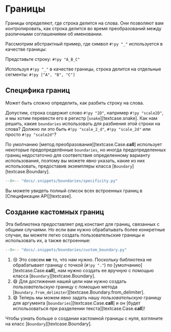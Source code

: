 # Границы

Границы определяют, где строка делится на слова.
Они позволяют вам контролировать, как строка делится во время преобразований между различными соглашениями об именовании.

Рассмотрим абстрактный пример, где символ `#!py "_"` используется в качестве границы:

Представьте строку: `#!py "A_B_C"`

Используя `#!py "_"` в качестве границы, строка делится на отдельные сегменты: `#!py ["A", "B", "C"]`

## Специфика границ

Может быть сложно определить, как разбить строку на слова.

Допустим, строка содержит слово `#!py "2D"`, например `#!py "scale2D"`,
и мы хотим перевести его в регистр [`snake`][textcase.snake].
Как нам решить, какие `boundaries` использовать для разбиения этой строки на слова?
Должно ли это быть `#!py "scale_2_d"`, `#!py "scale_2d"` или просто `#!py "scale2d"`?

По умолчанию [метод преобразования][textcase.Case.__call__] использует некоторые предопределённые `boundaries`,
но иногда предопределенных границ недостаточно для соответствия определенному варианту использования, поэтому вы можете _явно_ указать,
какие из них использовать, предоставив экземпляры класса [`Boundary`][textcase.Boundary].

```py title="boundaries/specificity.py" linenums="1" hl_lines="5-6"
--8<-- "docs/.snippets/boundaries/specificity.py"
```

Вы можете увидеть полный список всех встроенных границ в [Спецификации API][textcase].

## Создание кастомных границ

Эта библиотека предоставляет ряд констант для границ, связанных с общими случаями.
Но если вам нужно обрабатывать более конкретные случаи,
вы можете легко создать пользовательские границы и использовать их, а также встроенные:

```py title="boundaries/custom_boundary.py" linenums="1" hl_lines="5-6"
--8<-- "docs/.snippets/boundaries/custom_boundary.py"
```

1. :cry: Это совсем **не** то, что нам нужно.
   Поскольку библиотека не обрабатывает границу с точкой (`#!py "."`) по [умолчанию][textcase.Case.__call__],
   нам нужно создать ее _вручную_ с помощью класса [`Boundary`][textcase.Boundary].
2. :smile: Для достижения нашей цели нам нужно создать _пользовательскую_ границу
   с помощью метода [`Boundary.from_delimiter`][textcase.Boundary.from_delimiter].
3. :smile: Теперь мы можем _явно_ задать нашу _пользовательскую_ границу для аргумента [`boundaries`][textcase.Case.__call__]
   и он [будет использоваться при разделении текста][textcase.Case.__call__]!

Чтобы узнать больше о создании кастомной границы с нуля, взгляните на класс [`Boundary`][textcase.Boundary].
